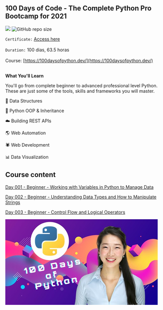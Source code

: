 ## 100 Days of Code - The Complete Python Pro Bootcamp for 2021

[![](https://img.shields.io/badge/made%20by-masedos-blue)](https://www.linkedin.com/in/masedos/)
![GitHub repo size](https://img.shields.io/badge/-100%20days%20of%20python-orange)

`Certificate:` [Access here]()
</br></br>
`Duration:` 100 dias, 63.5 horas
</br></br>
Course: [https://100daysofpython.dev/](https://100daysofpython.dev/)
</br></br>

**What You'll Learn**

You'll go from complete beginner to advanced professional level Python. These are just some of the tools, skills and frameworks you will master.

:file_folder: Data Structures

:dizzy: Python OOP & Inheritance

:cloud: Building REST APIs

:earth_americas: Web Automation

:spider: Web Development

:bar_chart: Data Visualization


## Course content

[Day 001 - Beginner - Working with Variables in Python to Manage Data](../../tree/main/100%20Days%20of%20Code/Day%20001)

[Day 002 - Beginner - Understanding Data Types and How to Manipulate Strings](../../tree/main/100%20Days%20of%20Code/Day%20002)

[Day 003 - Beginner - Control Flow and Logical Operators](../../tree/main/100%20Days%20of%20Code/Day%20003)


[![](https://github.com/masedos/100-days-of-code-python/blob/main/folder.jpg)](https://www.linkedin.com/in/masedos/)
